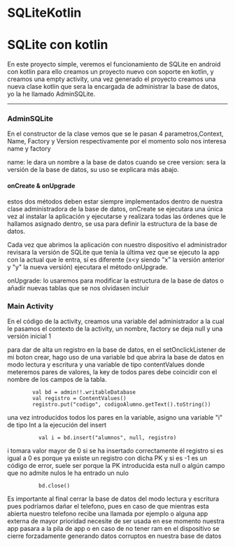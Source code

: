 # SQLiteKotlin
<h1>SQLite con kotlin</h1>
<p>
En este proyecto simple, veremos el funcionamiento de SQLite en android con kotlin
para ello creamos un proyecto nuevo con soporte en kotlin, y creamos una empty activity,
una vez generado el proyecto creamos una nueva clase kotlin que sera la encargada de administrar la base de datos,
yo la he llamado AdminSQLite.
</p>
<hr style="color: #0056b2;" />
<h3>AdminSQLite </h3>

<p>
En el constructor de la clase vemos que se le pasan 4 parametros,Context, Name, Factory y Version respectivamente
por el momento solo nos interesa name y factory
</p>
<p>
  name: le dara un nombre a la base de datos cuando se cree
  version: sera la versión de la base de datos, su uso se explicara más abajo.
</p>

<h4>onCreate & onUpgrade</h4>
<p>
estos dos métodos deben estar siempre implementados dentro de nuestra clase administradora de la base de datos,
  onCreate se ejecutara una única vez al instalar la aplicación y ejecutarse y realizara todas las órdenes que le hallamos asignado dentro, se usa para definir la estructura de la base de datos.
  
  Cada vez que abrimos la aplicación con nuestro dispositivo el administrador revisara la versión de SQLite que tenía la última vez que se ejecuto la app con la actual que le entra, sí es diferente (x<y siendo "x" la versión anterior y "y" la nueva versión) ejecutara el método onUpgrade.
  
  onUpgrade: lo usaremos para modificar la estructura de la base de datos o añadir nuevas tablas que se nos olvidasen incluir
</p>

<h3>Main Activity</h3>

<p>
En el código de la activity, creamos una variable del administrador a la cual le pasamos el contexto de la activity, un nombre, factory se deja null y una versión inicial 1
</p>

<p>
 para dar de alta un registro en la base de datos, en el setOnclickListener de mi boton crear,
  hago uso de una variable bd que abrira la base de datos en modo lectura y escritura
  y una variable de tipo contentValues donde meteremos pares de valores, la key de todos pares debe coincidir con el nombre de los campos de la tabla.
  
            val bd = admin!!.writableDatabase
            val registro = ContentValues()
            registro.put("codigo", codigoAlumno.getText().toString())
  
una vez introducidos todos los pares en la variable, asigno una variable "i" de tipo Int a la ejecución del insert

              val i = bd.insert("alumnos", null, registro)
              
i tomara valor mayor de 0 si se ha insertado correctamente él registro
si es igual a 0 es porque ya existe un registro con dicha PK 
y si es -1 es un código de error, suele ser porque la PK introducida esta null o algún campo que no admite nulos le ha entrado un nulo

              bd.close()
              
 Es importante al final cerrar la base de datos del modo lectura y escritura pues podríamos dañar el telefono, pues en caso de que mientras esta abierta nuestro telefono recibe una llamada por ejemplo o alguna app externa de mayor prioridad necesite de ser usada en ese momento nuestra app pasara a la pila de app o en caso de no tener ram en el dispositivo se cierre forzadamente generando datos corruptos en nuestra base de datos
</p>
